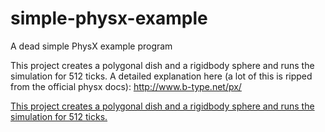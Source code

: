 # simple-physx-example
A dead simple PhysX example program

This project creates a polygonal dish and a rigidbody sphere and runs the simulation for 512 ticks.
A detailed explanation here (a lot of this is ripped from the official physx docs):
http://www.b-type.net/px/

[This project creates a polygonal dish and a rigidbody sphere and runs the simulation for 512 ticks.](physxexample.png)

